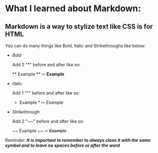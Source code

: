 # What I learned about Markdown:

## Markdown is a way to stylize text like CSS is for HTML 

You can do many things like Bold, Italic and Strikethroughs like below:

- *Bold*

  Add 2 "*" before and after like so: 
  
    ** Example **  ⇨ **Example**
    
- *Italic* 

  Add 1 "*" before and after like so: 
  
   * Example * ⇨ *Example*
    
- *Strikethrough* 

  Add 2 "~~" before and after like so: 
  
    ~~ Example ~~  ⇨ ~~Example~~
  

Reminder: ***It is important to remember to always close it with the same symbol and to leave no spaces before or after the word***
